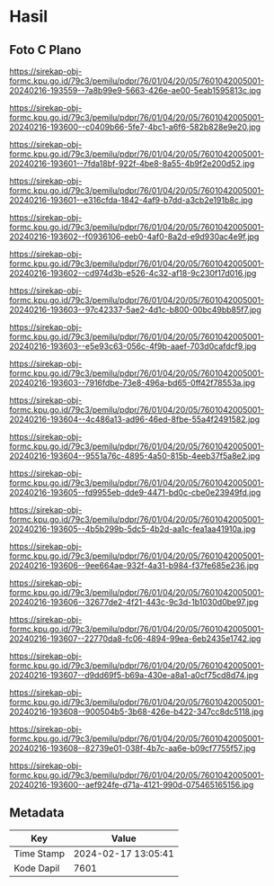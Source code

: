 # Hasil

## Foto C Plano

https://sirekap-obj-formc.kpu.go.id/79c3/pemilu/pdpr/76/01/04/20/05/7601042005001-20240216-193559--7a8b99e9-5663-426e-ae00-5eab1595813c.jpg

https://sirekap-obj-formc.kpu.go.id/79c3/pemilu/pdpr/76/01/04/20/05/7601042005001-20240216-193600--c0409b66-5fe7-4bc1-a6f6-582b828e9e20.jpg

https://sirekap-obj-formc.kpu.go.id/79c3/pemilu/pdpr/76/01/04/20/05/7601042005001-20240216-193601--7fda18bf-922f-4be8-8a55-4b9f2e200d52.jpg

https://sirekap-obj-formc.kpu.go.id/79c3/pemilu/pdpr/76/01/04/20/05/7601042005001-20240216-193601--e316cfda-1842-4af9-b7dd-a3cb2e191b8c.jpg

https://sirekap-obj-formc.kpu.go.id/79c3/pemilu/pdpr/76/01/04/20/05/7601042005001-20240216-193602--f0936106-eeb0-4af0-8a2d-e9d930ac4e9f.jpg

https://sirekap-obj-formc.kpu.go.id/79c3/pemilu/pdpr/76/01/04/20/05/7601042005001-20240216-193602--cd974d3b-e526-4c32-af18-9c230f17d016.jpg

https://sirekap-obj-formc.kpu.go.id/79c3/pemilu/pdpr/76/01/04/20/05/7601042005001-20240216-193603--97c42337-5ae2-4d1c-b800-00bc49bb85f7.jpg

https://sirekap-obj-formc.kpu.go.id/79c3/pemilu/pdpr/76/01/04/20/05/7601042005001-20240216-193603--e5e93c63-056c-4f9b-aaef-703d0cafdcf9.jpg

https://sirekap-obj-formc.kpu.go.id/79c3/pemilu/pdpr/76/01/04/20/05/7601042005001-20240216-193603--7916fdbe-73e8-496a-bd65-0ff42f78553a.jpg

https://sirekap-obj-formc.kpu.go.id/79c3/pemilu/pdpr/76/01/04/20/05/7601042005001-20240216-193604--4c486a13-ad96-46ed-8fbe-55a4f2491582.jpg

https://sirekap-obj-formc.kpu.go.id/79c3/pemilu/pdpr/76/01/04/20/05/7601042005001-20240216-193604--9551a76c-4895-4a50-815b-4eeb37f5a8e2.jpg

https://sirekap-obj-formc.kpu.go.id/79c3/pemilu/pdpr/76/01/04/20/05/7601042005001-20240216-193605--fd9955eb-dde9-4471-bd0c-cbe0e23949fd.jpg

https://sirekap-obj-formc.kpu.go.id/79c3/pemilu/pdpr/76/01/04/20/05/7601042005001-20240216-193605--4b5b299b-5dc5-4b2d-aa1c-fea1aa41910a.jpg

https://sirekap-obj-formc.kpu.go.id/79c3/pemilu/pdpr/76/01/04/20/05/7601042005001-20240216-193606--9ee664ae-932f-4a31-b984-f37fe685e236.jpg

https://sirekap-obj-formc.kpu.go.id/79c3/pemilu/pdpr/76/01/04/20/05/7601042005001-20240216-193606--32677de2-4f21-443c-9c3d-1b1030d0be97.jpg

https://sirekap-obj-formc.kpu.go.id/79c3/pemilu/pdpr/76/01/04/20/05/7601042005001-20240216-193607--22770da8-fc06-4894-99ea-6eb2435e1742.jpg

https://sirekap-obj-formc.kpu.go.id/79c3/pemilu/pdpr/76/01/04/20/05/7601042005001-20240216-193607--d9dd69f5-b69a-430e-a8a1-a0cf75cd8d74.jpg

https://sirekap-obj-formc.kpu.go.id/79c3/pemilu/pdpr/76/01/04/20/05/7601042005001-20240216-193608--900504b5-3b68-426e-b422-347cc8dc5118.jpg

https://sirekap-obj-formc.kpu.go.id/79c3/pemilu/pdpr/76/01/04/20/05/7601042005001-20240216-193608--82739e01-038f-4b7c-aa6e-b09cf7755f57.jpg

https://sirekap-obj-formc.kpu.go.id/79c3/pemilu/pdpr/76/01/04/20/05/7601042005001-20240216-193600--aef924fe-d71a-4121-990d-075465165156.jpg


## Metadata

| Key        | Value               |
| ---------- | ------------------- |
| Time Stamp | 2024-02-17 13:05:41 |
| Kode Dapil | 7601                |



